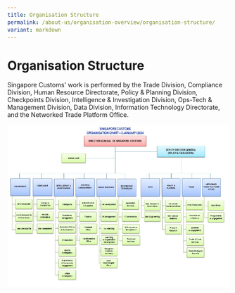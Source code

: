 ```yaml
---
title: Organisation Structure
permalink: /about-us/organisation-overview/organisation-structure/
variant: markdown
---
```

# Organisation Structure

Singapore Customs' work is performed by the Trade Division, Compliance Division, Human Resource Directorate, Policy & Planning Division, Checkpoints Division, Intelligence & Investigation Division, Ops-Tech & Management Division, Data Division, Information Technology Directorate, and the Networked Trade Platform Office.

![Org Chart 2 Jan 24](/images/about-us/Customs_Org_Chart__Internet____2_Jan_2024.jpg)